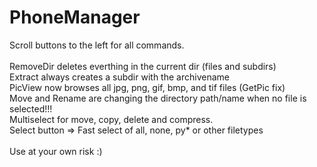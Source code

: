PhoneManager
============

Scroll buttons to the left for all commands.<br />
<br />
RemoveDir deletes everthing in the current dir (files and subdirs) <br />
Extract always creates a subdir with the archivename<br />
PicView now browses all jpg, png, gif, bmp, and tif files (GetPic fix)<br />
Move and Rename are changing the directory path/name when no file is selected!!!<br />
Multiselect for move, copy, delete and compress.<br />
Select button => Fast select of all, none, py* or other filetypes<br /><br />
Use at your own risk :)<br />
